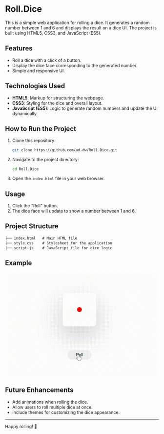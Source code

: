 # Roll.Dice

This is a simple web application for rolling a dice. It generates a random number between 1 and 6 and displays the result on a dice UI. The project is built using HTML5, CSS3, and JavaScript (ES5).

## Features

- Roll a dice with a click of a button.
- Display the dice face corresponding to the generated number.
- Simple and responsive UI.

## Technologies Used

- **HTML5**: Markup for structuring the webpage.
- **CSS3**: Styling for the dice and overall layout.
- **JavaScript (ES5)**: Logic to generate random numbers and update the UI dynamically.

## How to Run the Project

1. Clone this repository:
   ```bash
   git clone https://github.com/ad-dw/Roll.Dice.git
   ```
2. Navigate to the project directory:
   ```bash
   cd Roll.Dice
   ```
3. Open the `index.html` file in your web browser.

## Usage

1. Click the "Roll" button.
2. The dice face will update to show a number between 1 and 6.

## Project Structure

```
├── index.html   # Main HTML file
├── style.css    # Stylesheet for the application
├── script.js    # JavaScript file for dice logic
```

## Example

![Dice Roller Demo](<dice roll.gif>)

## Future Enhancements

- Add animations when rolling the dice.
- Allow users to roll multiple dice at once.
- Include themes for customizing the dice appearance.

---

Happy rolling! 🎲
